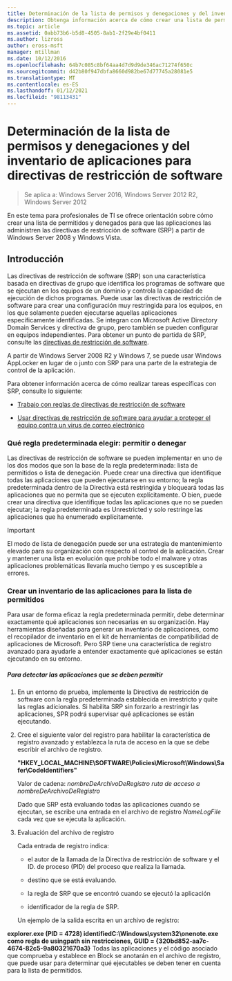 ```yaml
---
title: Determinación de la lista de permisos y denegaciones y del inventario de aplicaciones para directivas de restricción de software
description: Obtenga información acerca de cómo crear una lista de permitidos y denegaciones para que las aplicaciones se administren mediante directivas de restricción de software (SRP) a partir de Windows Server 2008 y Windows Vista.
ms.topic: article
ms.assetid: 0abb73b6-b5d8-4505-8ab1-2f29e4bf0411
ms.author: lizross
author: eross-msft
manager: mtillman
ms.date: 10/12/2016
ms.openlocfilehash: 64b7c085c8bf64aa4d7d9d9de346ac71274f650c
ms.sourcegitcommit: d42b80f947dbfa8660d982be67d77745a28081e5
ms.translationtype: MT
ms.contentlocale: es-ES
ms.lasthandoff: 01/12/2021
ms.locfileid: "98113431"
---
```

# <a name="determine-allow-deny-list-and-application-inventory-for-software-restriction-policies"></a>Determinación de la lista de permisos y denegaciones y del inventario de aplicaciones para directivas de restricción de software

>Se aplica a: Windows Server 2016, Windows Server 2012 R2, Windows Server 2012

En este tema para profesionales de TI se ofrece orientación sobre cómo crear una lista de permitidos y denegados para que las aplicaciones las administren las directivas de restricción de software (SRP) a partir de Windows Server 2008 y Windows Vista.

## <a name="introduction"></a>Introducción
Las directivas de restricción de software (SRP) son una característica basada en directivas de grupo que identifica los programas de software que se ejecutan en los equipos de un dominio y controla la capacidad de ejecución de dichos programas. Puede usar las directivas de restricción de software para crear una configuración muy restringida para los equipos, en los que solamente pueden ejecutarse aquellas aplicaciones específicamente identificadas. Se integran con Microsoft Active Directory Domain Services y directiva de grupo, pero también se pueden configurar en equipos independientes. Para obtener un punto de partida de SRP, consulte las [directivas de restricción de software](software-restriction-policies.md).

A partir de Windows Server 2008 R2 y Windows 7, se puede usar Windows AppLocker en lugar de o junto con SRP para una parte de la estrategia de control de la aplicación.

Para obtener información acerca de cómo realizar tareas específicas con SRP, consulte lo siguiente:

-   [Trabajo con reglas de directivas de restricción de software](work-with-software-restriction-policies-rules.md)

-   [Usar directivas de restricción de software para ayudar a proteger el equipo contra un virus de correo electrónico](use-software-restriction-policies-to-help-protect-your-computer-against-an-email-virus.md)

### <a name="what-default-rule-to-choose-allow-or-deny"></a>Qué regla predeterminada elegir: permitir o denegar
Las directivas de restricción de software se pueden implementar en uno de los dos modos que son la base de la regla predeterminada: lista de permitidos o lista de denegación. Puede crear una directiva que identifique todas las aplicaciones que pueden ejecutarse en su entorno; la regla predeterminada dentro de la Directiva está restringida y bloqueará todas las aplicaciones que no permita que se ejecuten explícitamente. O bien, puede crear una directiva que identifique todas las aplicaciones que no se pueden ejecutar; la regla predeterminada es Unrestricted y solo restringe las aplicaciones que ha enumerado explícitamente.

> [!IMPORTANT]
> El modo de lista de denegación puede ser una estrategia de mantenimiento elevado para su organización con respecto al control de la aplicación. Crear y mantener una lista en evolución que prohibe todo el malware y otras aplicaciones problemáticas llevaría mucho tiempo y es susceptible a errores.

### <a name="create-an-inventory-of-your-applications-for-the-allow-list"></a>Crear un inventario de las aplicaciones para la lista de permitidos
Para usar de forma eficaz la regla predeterminada permitir, debe determinar exactamente qué aplicaciones son necesarias en su organización. Hay herramientas diseñadas para generar un inventario de aplicaciones, como el recopilador de inventario en el kit de herramientas de compatibilidad de aplicaciones de Microsoft. Pero SRP tiene una característica de registro avanzado para ayudarle a entender exactamente qué aplicaciones se están ejecutando en su entorno.

##### <a name="to-discover-which-applications-to-allow"></a>Para detectar las aplicaciones que se deben permitir

1.  En un entorno de prueba, implemente la Directiva de restricción de software con la regla predeterminada establecida en irrestricto y quite las reglas adicionales. Si habilita SRP sin forzarlo a restringir las aplicaciones, SPR podrá supervisar qué aplicaciones se están ejecutando.

2.  Cree el siguiente valor del registro para habilitar la característica de registro avanzado y establezca la ruta de acceso en la que se debe escribir el archivo de registro.

    **"HKEY_LOCAL_MACHINE\SOFTWARE\Policies\Microsoft\Windows\Safer\CodeIdentifiers"**

    Valor de cadena: *nombreDeArchivoDeRegistro ruta de acceso a nombreDeArchivoDeRegistro*

    Dado que SRP está evaluando todas las aplicaciones cuando se ejecutan, se escribe una entrada en el archivo de registro *NameLogFile* cada vez que se ejecuta la aplicación.

3.  Evaluación del archivo de registro

    Cada entrada de registro indica:

    -   el autor de la llamada de la Directiva de restricción de software y el ID. de proceso (PID) del proceso que realiza la llamada.

    -   destino que se está evaluando.

    -   la regla de SRP que se encontró cuando se ejecutó la aplicación

    -   identificador de la regla de SRP.

    Un ejemplo de la salida escrita en un archivo de registro:

**explorer.exe (PID = 4728) identifiedC:\Windows\system32\onenote.exe como regla de usingpath sin restricciones, GUID = {320bd852-aa7c-4674-82c5-9a80321670a3}**    Todas las aplicaciones y el código asociado que comprueba y establece en Block se anotarán en el archivo de registro, que puede usar para determinar qué ejecutables se deben tener en cuenta para la lista de permitidos.

